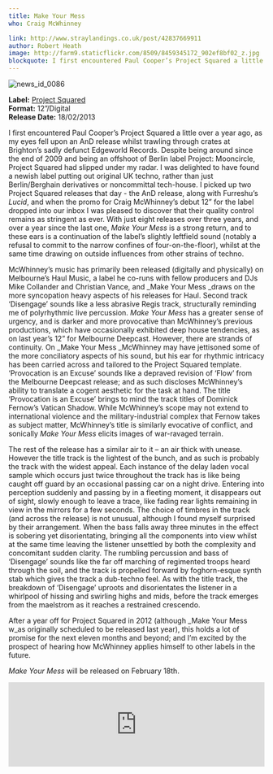 ```yaml
---
title: Make Your Mess
who: Craig McWhinney

link: http://www.straylandings.co.uk/post/42837669911
author: Robert Heath
image: http://farm9.staticflickr.com/8509/8459345172_902ef8bf02_z.jpg
blockquote: I first encountered Paul Cooper’s Project Squared a little over a year ago, as my eyes fell upon an AnD release whilst trawling through crates at Brighton’s sadly defunct Edgeworld Records. Despite being around since the end of 2009 and being an offshoot of Berlin label Project: Mooncircle, Project Squared had slipped under my radar. I was delighted to have found a newish label putting out original UK techno, rather than just Berlin/Berghain derivatives or noncommittal tech-house. I picked up two Project Squared releases that day - the AnD release, along with Furreshu’s _Lucid_, and when the promo for Craig McWhinney’s debut 12” for the label dropped into our inbox I was pleased to discover that their quality control remains as stringent as ever. With just eight releases over three years, and over a year since the last one, _Make Your Mess_ is a strong return, and to these ears is a continuation of the label’s slightly leftfield sound (notably a refusal to commit to the narrow confines of four-on-the-floor), whilst at the same time drawing on outside influences from other strains of techno.
---
```


![news_id_0086](http://farm9.staticflickr.com/8233/8458280615_687a65b2d1_t.jpg)

**Label:** [Project Squared](http://www.projectsquared.net/)
<br>**Format:** 12”/Digital
<br>**Release Date:** 18/02/2013

I first encountered Paul Cooper’s Project Squared a little over a year ago, as my eyes fell upon an AnD release whilst trawling through crates at Brighton’s sadly defunct Edgeworld Records. Despite being around since the end of 2009 and being an offshoot of Berlin label Project: Mooncircle, Project Squared had slipped under my radar. I was delighted to have found a newish label putting out original UK techno, rather than just Berlin/Berghain derivatives or noncommittal tech-house. I picked up two Project Squared releases that day - the AnD release, along with Furreshu’s _Lucid_, and when the promo for Craig McWhinney’s debut 12” for the label dropped into our inbox I was pleased to discover that their quality control remains as stringent as ever. With just eight releases over three years, and over a year since the last one, _Make Your Mess_ is a strong return, and to these ears is a continuation of the label’s slightly leftfield sound (notably a refusal to commit to the narrow confines of four-on-the-floor), whilst at the same time drawing on outside influences from other strains of techno.

McWhinney’s music has primarily been released (digitally and physically) on Melbourne’s Haul Music, a label he co-runs with fellow producers and DJs Mike Collander and Christian Vance, and _Make Your Mess _draws on the more syncopation heavy aspects of his releases for Haul. Second track ‘Disengage’ sounds like a less abrasive Regis track, structurally reminding me of polyrhythmic live percussion. _Make Your Mess_ has a greater sense of urgency, and is darker and more provocative than McWhinney’s previous productions, which have occasionally exhibited deep house tendencies, as on last year’s 12” for Melbourne Deepcast. However, there are strands of continuity. On _Make Your Mess _McWhinney may have jettisoned some of the more conciliatory aspects of his sound, but his ear for rhythmic intricacy has been carried across and tailored to the Project Squared template. ‘Provocation is an Excuse’ sounds like a depraved revision of ‘Flow’ from the Melbourne Deepcast release; and as such discloses McWhinney’s ability to translate a cogent aesthetic for the task at hand. The title ‘Provocation is an Excuse’ brings to mind the track titles of Dominick Fernow’s Vatican Shadow. While McWhinney’s scope may not extend to international violence and the military-industrial complex that Fernow takes as subject matter, McWhinney’s title is similarly evocative of conflict, and sonically _Make Your Mess_ elicits images of war-ravaged terrain.

The rest of the release has a similar air to it – an air thick with unease. However the title track is the lightest of the bunch, and as such is probably the track with the widest appeal. Each instance of the delay laden vocal sample which occurs just twice throughout the track has is like being caught off guard by an occasional passing car on a night drive. Entering into perception suddenly and passing by in a fleeting moment, it disappears out of sight, slowly enough to leave a trace, like fading rear lights remaining in view in the mirrors for a few seconds. The choice of timbres in the track (and across the release) is not unusual, although I found myself surprised by their arrangement. When the bass falls away three minutes in the effect is sobering yet disorientating, bringing all the components into view whilst at the same time leaving the listener unsettled by both the complexity and concomitant sudden clarity. The rumbling percussion and bass of ‘Disengage’ sounds like the far off marching of regimented troops heard through the soil, and the track is propelled forward by foghorn-esque synth stab which gives the track a dub-techno feel. As with the title track, the breakdown of ‘Disengage’ uproots and disorientates the listener in a whirlpool of hissing and swirling highs and mids, before the track emerges from the maelstrom as it reaches a restrained crescendo. 

After a year off for Project Squared in 2012 (although _Make Your Mess w_as originally scheduled to be released last year), this holds a lot of promise for the next eleven months and beyond; and I’m excited by the prospect of hearing how McWhinney applies himself to other labels in the future.

_Make Your Mess_ will be released on February 18th.

<iframe frameborder="no" height="166" scrolling="no" src="https://w.soundcloud.com/player/?url=http%3A%2F%2Fapi.soundcloud.com%2Ftracks%2F65483929" width="100%"></iframe>